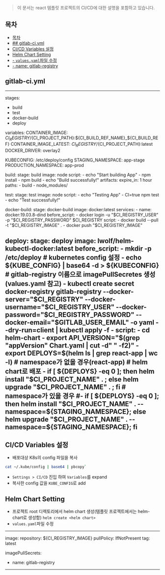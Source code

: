 > 이 문서는 react 템플릿 프로젝트의 CI/CD에 대한 설명을 포함하고 있습니다.

## 목차
- [목차](#목차)
- [## gitlab-ci.yml](#-gitlab-ciyml)
- [CI/CD Variables 설정](#cicd-variables-설정)
- [Helm Chart Setting](#helm-chart-setting)
- [- `values.yaml`파일 수정](#--valuesyaml파일-수정)
- [- name: gitlab-registry](#--name-gitlab-registry)

## gitlab-ci.yml
---
stages:
  - build
  - test
  - docker-build
  - deploy

variables:
  CONTAINER_IMAGE: ${CI_REGISTRY}/${CI_PROJECT_PATH}:${CI_BUILD_REF_NAME}_${CI_BUILD_REF}
  CONTAINER_IMAGE_LATEST: ${CI_REGISTRY}/${CI_PROJECT_PATH}:latest
  DOCKER_DRIVER: overlay2

  KUBECONFIG: /etc/deploy/config
  STAGING_NAMESPACE: app-stage
  PRODUCTION_NAMESPACE: app-prod

build:
  stage: build
  image: node
  script: 
    - echo "Start building App"
    - npm install
    - npm build
    - echo "Build successfully!"
  artifacts:
    expire_in: 1 hour
    paths:
      - build
      - node_modules/

test:
  stage: test
  image: node
  script:
    - echo "Testing App"
    - CI=true npm test
    - echo "Test successfully!"

docker-build:
  stage: docker-build
  image: docker:latest
  services: 
    - name: docker:19.03.8-dind
  before_script:
    - docker login -u "$CI_REGISTRY_USER" -p "$CI_REGISTRY_PASSWORD" $CI_REGISTRY
  script:
    - docker build --pull -t "$CI_REGISTRY_IMAGE" .
    - docker push "$CI_REGISTRY_IMAGE"
  
deploy:
  stage: deploy
  image: lwolf/helm-kubectl-docker:latest
  before_script:
    - mkdir -p /etc/deploy
    # kubernetes config 설정
    - echo ${KUBE_CONFIG} | base64 -d > ${KUBECONFIG}
    # gitlab-registry 이름으로 imagePullSecretes 생성(values.yaml 참고)
    - kubectl create secret docker-registry gitlab-registry --docker-server="$CI_REGISTRY" --docker-username="$CI_REGISTRY_USER" --docker-password="$CI_REGISTRY_PASSWORD" --docker-email="$GITLAB_USER_EMAIL" -o yaml --dry-run=client | kubectl apply -f -
  script:
    - cd helm-chart
    - export API_VERSION="$(grep "appVersion" Chart.yaml | cut -d" " -f2)"
    - export DEPLOYS=$(helm ls | grep react-app | wc -l)
    # namespace가 없을 경우(react-app)
    # helm chart로 배포
    - if [ ${DEPLOYS}  -eq 0 ]; then helm install "$CI_PROJECT_NAME" . ; else helm upgrade "$CI_PROJECT_NAME" . ; fi
    # namespace가 있을 경우
    #- if [ ${DEPLOYS}  -eq 0 ]; then helm install "$CI_PROJECT_NAME" . --namespace=${STAGING_NAMESPACE}; else helm upgrade "$CI_PROJECT_NAME" . --namespace=${STAGING_NAMESPACE}; fi
---

## CI/CD Variables 설정
- 배포대상 K8s의 config 파일을 복사
```bash
cat ~/.kube/config | base64 | pbcopy`
```
- `Settings > CI/CD` 진입 하여 `Variables`를 expand
- 복사한 config 값을 `KUBE_CONFIG`로 add

## Helm Chart Setting
- 프로젝트 root 디렉토리에서 helm chart 생성(템플릿 프로젝트에서는 helm-chart로 생성함)
`helm create <helm chart>`
- `values.yaml`파일 수정
---
image:
  repository: ${CI_REGISTRY_IMAGE}
  pullPolicy: IfNotPresent
  tag: latest

imagePullSecrets:
  - name: gitlab-registry
---

